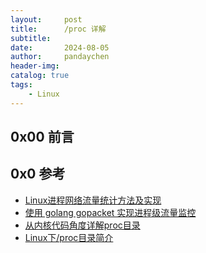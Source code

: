 ```yaml
---
layout:     post
title:      /proc 详解
subtitle:   
date:       2024-08-05
author:     pandaychen
header-img:
catalog: true
tags:
    - Linux
---
```


##  0x00    前言



##  0x0  参考
-   [Linux进程网络流量统计方法及实现](https://zhuanlan.zhihu.com/p/49981590)
-   [使用 golang gopacket 实现进程级流量监控](https://github.com/rfyiamcool/notes/blob/main/netflow.md)
-   [从内核代码角度详解proc目录](https://blog.spoock.com/2019/10/26/proc-from-kernel/)
-   [Linux下/proc目录简介](https://blog.spoock.com/2019/10/08/proc/)